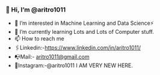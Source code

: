 ### 👋 Hi, I’m @aritro1011
- 👀 I’m interested in Machine Learning and Data Science⚡
- 🌱 I’m currently learning Lots and Lots of Computer stuff.
- 📫 How to reach me
 - 🖇️Linkedin:-https://www.linkedin.com/in/aritro1011/
 - 📭Mail:- aritro1011@gmail.com
 - 📸Instagram:-@aritro1011
I AM VERY NEW HERE.


<!---
aritro1011/aritro1011 is a ✨ special ✨ repository because its `README.md` (this file) appears on your GitHub profile.
You can click the Preview link to take a look at your changes.
--->
